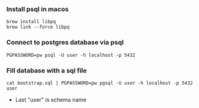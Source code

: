 ### Install psql in macos

```
brew install libpq
brew link --force libpq
```

### Connect to postgres database via psql

```
PGPASSWORD=pw psql -U user -h localhost -p 5432
```

### Fill database with a sql file

```
cat bootstrap.sql | PGPASSWORD=pw pgsql -U user -h localhost -p 5432 user
```
* Last "user" is schema name
